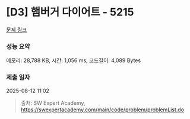 # [D3] 햄버거 다이어트 - 5215 

[문제 링크](https://swexpertacademy.com/main/code/problem/problemDetail.do?contestProbId=AWT-lPB6dHUDFAVT) 

### 성능 요약

메모리: 28,788 KB, 시간: 1,056 ms, 코드길이: 4,089 Bytes

### 제출 일자

2025-08-12 11:02



> 출처: SW Expert Academy, https://swexpertacademy.com/main/code/problem/problemList.do